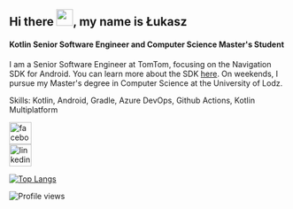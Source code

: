 ## Hi there  <img src="https://raw.githubusercontent.com/MartinHeinz/MartinHeinz/master/wave.gif" width="30px">, my name is Łukasz
#### Kotlin Senior Software Engineer and Computer Science Master's Student
I am a Senior Software Engineer at TomTom, focusing on the Navigation SDK for Android. You can learn more about the SDK [here](https://developer.tomtom.com/navigation/android/introduction/introduction). On weekends, I pursue my Master's degree in Computer Science at the University of Lodz.

Skills: Kotlin, Android, Gradle, Azure DevOps, Github Actions, Kotlin Multiplatform


[<img src='https://cdn.jsdelivr.net/npm/simple-icons@3.0.1/icons/facebook.svg' alt='facebook' height='40'>](https://www.facebook.com/100003079823963)  
[<img src='https://cdn.jsdelivr.net/npm/simple-icons@3.0.1/icons/linkedin.svg' alt='linkedin' height='40'>](https://www.linkedin.com/in/%C5%82ukasz-witkowski-28473b1a4/)  

[![Top Langs](https://github-readme-stats.vercel.app/api/top-langs/?username=lukawitek000)](https://github.com/anuraghazra/github-readme-stats)

![Profile views](https://gpvc.arturio.dev/lukawitek000)  

<!--
**lukawitek000/lukawitek000** is a ✨ _special_ ✨ repository because its `README.md` (this file) appears on your GitHub profile.

Here are some ideas to get you started:

- 🔭 I’m currently working on ...
- 🌱 I’m currently learning ...
- 👯 I’m looking to collaborate on ...
- 🤔 I’m looking for help with ...
- 💬 Ask me about ...
- 📫 How to reach me: ...
- 😄 Pronouns: ...
- ⚡ Fun fact: ...
-->
